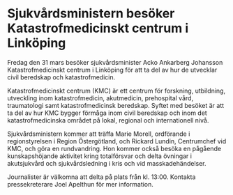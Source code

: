 # Sjukvårdsministern besöker Katastrofmedicinskt centrum i Linköping

Fredag den 31 mars besöker sjukvårdsminister Acko Ankarberg Johansson Katastrofmedicinskt centrum i Linköping för att ta del av hur de utvecklar civil beredskap och katastrofmedicin.

Katastrofmedicinskt centrum (KMC) är ett centrum för forskning, utbildning, utveckling inom katastrofmedicin, akutmedicin, prehospital vård, traumatologi samt katastrofmedicinsk beredskap. Syftet med besöket är att ta del av hur KMC bygger förmåga inom civil beredskap och inom det katastrofmedicinska området på lokal, regional och internationell nivå.

Sjukvårdsministern kommer att träffa Marie Morell, ordförande i regionstyrelsen i Region Östergötland, och Rickard Lundin, Centrumchef vid KMC, och göra en rundvandring. Hon kommer också besöka en pågående kunskapshöjande aktivitet kring totalförsvar och delta övningar i akutsjukvård och sjukvårdsledning i kris och vid masskadehändelser.

Journalister är välkomna att delta på plats från kl. 13:00. Kontakta pressekreterare Joel Apelthun för mer information.
